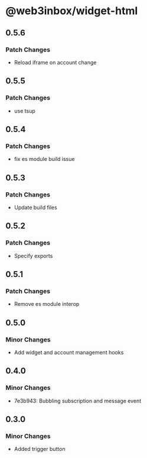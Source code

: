 # @web3inbox/widget-html

## 0.5.6

### Patch Changes

- Reload iframe on account change

## 0.5.5

### Patch Changes

- use tsup

## 0.5.4

### Patch Changes

- fix es module build issue

## 0.5.3

### Patch Changes

- Update build files

## 0.5.2

### Patch Changes

- Specify exports

## 0.5.1

### Patch Changes

- Remove es module interop

## 0.5.0

### Minor Changes

- Add widget and account management hooks

## 0.4.0

### Minor Changes

- 7e3b943: Bubbling subscription and message event

## 0.3.0

### Minor Changes

- Added trigger button
